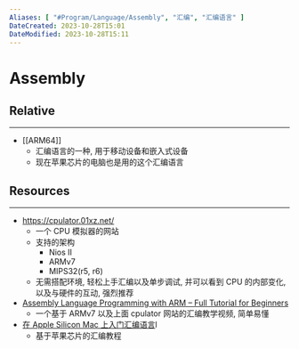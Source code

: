 ```yaml
---
Aliases: [ "#Program/Language/Assembly", "汇编", "汇编语言" ]
DateCreated: 2023-10-28T15:01
DateModified: 2023-10-28T15:11
---
```

# Assembly

## Relative
---
- [[ARM64]]
	- 汇编语言的一种, 用于移动设备和嵌入式设备
	- 现在苹果芯片的电脑也是用的这个汇编语言

## Resources
---
- https://cpulator.01xz.net/
	- 一个 CPU 模拟器的网站
	- 支持的架构
		- Nios II
		- ARMv7
		- MIPS32(r5, r6)
	- 无需搭配环境, 轻松上手汇编以及单步调试, 并可以看到 CPU 的内部变化, 以及与硬件的互动, 强烈推荐
- [Assembly Language Programming with ARM – Full Tutorial for Beginners](https://www.youtube.com/watch?v=gfmRrPjnEw4)
	- 一个基于 ARMv7 以及上面 cpulator 网站的汇编教学视频, 简单易懂
- [在 Apple Silicon Mac 上入门汇编语言](https://evian-zhang.github.io/learn-assembly-on-Apple-Silicon-Mac/index.htm)l
	- 基于苹果芯片的汇编教程
